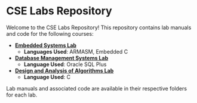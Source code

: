 # CSE Labs Repository

Welcome to the CSE Labs Repository! This repository contains lab manuals and code for the following courses:

- [**Embedded Systems Lab**](/ES%20Lab/)  
  - **Languages Used**: ARMASM, Embedded C
- [**Database Management Systems Lab**](/DBMS%20Lab/)  
  - **Language Used**: Oracle SQL Plus
- [**Design and Analysis of Algorithms Lab**](/DAA%20Lab/)  
  - **Language Used**: C

Lab manuals and associated code are available in their respective folders for each lab.